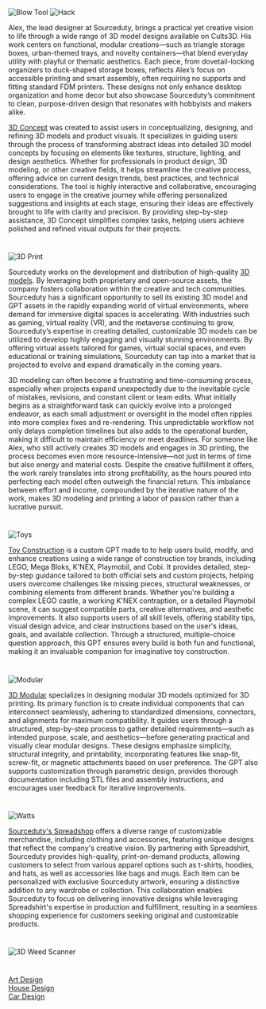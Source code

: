 ![Blow Tool](https://github.com/user-attachments/assets/5c08c11f-336d-4cde-af69-ddc054b68d2e)
![Hack](https://github.com/user-attachments/assets/8c75c311-ebdd-4b81-9fc7-dec586efaa1a)

Alex, the lead designer at Sourceduty, brings a practical yet creative vision to life through a wide range of 3D model designs available on Cults3D. His work centers on functional, modular creations—such as triangle storage boxes, urban-themed trays, and novelty containers—that blend everyday utility with playful or thematic aesthetics. Each piece, from dovetail-locking organizers to duck-shaped storage boxes, reflects Alex’s focus on accessible printing and smart assembly, often requiring no supports and fitting standard FDM printers. These designs not only enhance desktop organization and home decor but also showcase Sourceduty’s commitment to clean, purpose-driven design that resonates with hobbyists and makers alike.

[3D Concept](https://chatgpt.com/g/g-JAsawu1Lv-3d-concept) was created to assist users in conceptualizing, designing, and refining 3D models and product visuals. It specializes in guiding users through the process of transforming abstract ideas into detailed 3D model concepts by focusing on elements like textures, structure, lighting, and design aesthetics. Whether for professionals in product design, 3D modeling, or other creative fields, it helps streamline the creative process, offering advice on current design trends, best practices, and technical considerations. The tool is highly interactive and collaborative, encouraging users to engage in the creative journey while offering personalized suggestions and insights at each stage, ensuring their ideas are effectively brought to life with clarity and precision. By providing step-by-step assistance, 3D Concept simplifies complex tasks, helping users achieve polished and refined visual outputs for their projects.

#

![3D Print](https://github.com/user-attachments/assets/ddf1ce7f-d6c3-420c-89e5-1dfef323de7a)

Sourceduty works on the development and distribution of high-quality [3D models](https://cults3d.com/en/users/sourceduty/3d-models). By leveraging both proprietary and open-source assets, the company fosters collaboration within the creative and tech communities. Sourceduty has a significant opportunity to sell its existing 3D model and GPT assets in the rapidly expanding world of virtual environments, where demand for immersive digital spaces is accelerating. With industries such as gaming, virtual reality (VR), and the metaverse continuing to grow, Sourceduty’s expertise in creating detailed, customizable 3D models can be utilized to develop highly engaging and visually stunning environments. By offering virtual assets tailored for games, virtual social spaces, and even educational or training simulations, Sourceduty can tap into a market that is projected to evolve and expand dramatically in the coming years.

3D modeling can often become a frustrating and time-consuming process, especially when projects expand unexpectedly due to the inevitable cycle of mistakes, revisions, and constant client or team edits. What initially begins as a straightforward task can quickly evolve into a prolonged endeavor, as each small adjustment or oversight in the model often ripples into more complex fixes and re-rendering. This unpredictable workflow not only delays completion timelines but also adds to the operational burden, making it difficult to maintain efficiency or meet deadlines. For someone like Alex, who still actively creates 3D models and engages in 3D printing, the process becomes even more resource-intensive—not just in terms of time but also energy and material costs. Despite the creative fulfillment it offers, the work rarely translates into strong profitability, as the hours poured into perfecting each model often outweigh the financial return. This imbalance between effort and income, compounded by the iterative nature of the work, makes 3D modeling and printing a labor of passion rather than a lucrative pursuit.

#

![Toys](https://github.com/user-attachments/assets/d899f697-e3ea-40e1-8352-e2bbbe281328)

[Toy Construction](https://chatgpt.com/g/g-6782cbf29b108191a4c5a8fdd869dfb8-toy-construction) is a custom GPT made to to help users build, modify, and enhance creations using a wide range of construction toy brands, including LEGO, Mega Bloks, K'NEX, Playmobil, and Cobi. It provides detailed, step-by-step guidance tailored to both official sets and custom projects, helping users overcome challenges like missing pieces, structural weaknesses, or combining elements from different brands. Whether you're building a complex LEGO castle, a working K'NEX contraption, or a detailed Playmobil scene, it can suggest compatible parts, creative alternatives, and aesthetic improvements. It also supports users of all skill levels, offering stability tips, visual design advice, and clear instructions based on the user's ideas, goals, and available collection. Through a structured, multiple-choice question approach, this GPT ensures every build is both fun and functional, making it an invaluable companion for imaginative toy construction.

#

![Modular](https://github.com/user-attachments/assets/39995664-9ad9-4996-9142-fe0cac2a6282)

[3D Modular](https://chatgpt.com/g/g-6786e16f69fc81918d023aa54b52766f-3d-modular) specializes in designing modular 3D models optimized for 3D printing. Its primary function is to create individual components that can interconnect seamlessly, adhering to standardized dimensions, connectors, and alignments for maximum compatibility. It guides users through a structured, step-by-step process to gather detailed requirements—such as intended purpose, scale, and aesthetics—before generating practical and visually clear modular designs. These designs emphasize simplicity, structural integrity, and printability, incorporating features like snap-fit, screw-fit, or magnetic attachments based on user preference. The GPT also supports customization through parametric design, provides thorough documentation including STL files and assembly instructions, and encourages user feedback for iterative improvements.

#

![Watts](https://github.com/user-attachments/assets/51f95ed2-f7ba-4fc1-9256-37de7b9568ed)

[Sourceduty's Spreadshop](https://sourceduty.com/spreadshirt) offers a diverse range of customizable merchandise, including clothing and accessories, featuring unique designs that reflect the company's creative vision. By partnering with Spreadshirt, Sourceduty provides high-quality, print-on-demand products, allowing customers to select from various apparel options such as t-shirts, hoodies, and hats, as well as accessories like bags and mugs. Each item can be personalized with exclusive Sourceduty artwork, ensuring a distinctive addition to any wardrobe or collection. This collaboration enables Sourceduty to focus on delivering innovative designs while leveraging Spreadshirt's expertise in production and fulfillment, resulting in a seamless shopping experience for customers seeking original and customizable products.

#
![3D Weed Scanner](https://github.com/user-attachments/assets/bc69b47a-d60c-4bfa-885f-fe69ad9264d7)
#

[Art Design](https://github.com/sourceduty/Art_Design)
<br>
[House Design](https://github.com/sourceduty/House_Design)
<br>
[Car Design](https://github.com/sourceduty/Car_Design)
